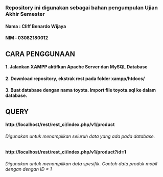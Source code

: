 ### Repository ini digunakan sebagai bahan pengumpulan Ujian Akhir Semester
#### Nama  : Cliff Benardo Wijaya
#### NIM   : 03082180012
## CARA PENGGUNAAN
#### 1. Jalankan XAMPP aktifkan Apache Server dan MySQL Database
#### 2. Download repository, ekstrak rest pada folder xampp/htdocs/
#### 3. Buat database dengan nama toyota. Import file toyota.sql ke dalam database.
## QUERY
#### http://localhost/rest/rest_ci/index.php/v1/product
###### Digunakan untuk menampilkan seluruh data yang ada pada database.
#### http://localhost/rest/rest_ci/index.php/v1/product?id=1
###### Digunakan untuk menampilkan data spesifik. Contoh data produk mobil dengan dengan ID = 1

